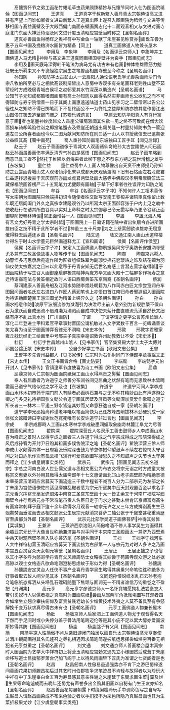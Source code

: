 <!-- { "loadSidebar": true } -->
　　髙懐寳怀节之弟工画花竹翎毛草虫蔬果颇臻精妙与兄懐节同时入仕为图画院祗候【图画见闻志】
　　王道真
　　王道真字干叔新繁人善丹青太宗朝待诏高文进甚有声望上问谁如卿者文进曰新繁人王道真出臣上遂召入图画院为祗候与文进等传移相国寺髙益画壁及于大殿西偏门南面东壁画寳志化十二面观音相又与文进对画寺庭北门东面大神迁待诏及同文进计度玉清昭应宫壁当时称之【圣朝名画评】
　　道真亦善画鱼得杨辉之奥祥符中写金鱼一轴献丁朱崖甚见称赏亦画盘车尝为惠子五车书圗及挽粮济水圗皆为精备【同上】
　　道真工画佛道人物兼长屋木【圗画见闻志】
　　李用及　李象坤
　　李用及【名画评云京师人】李象坤并工画佛道人马尤精神尝与髙文进王道真同画相国寺壁并为良手【图画见闻志】
　　李用及画天廐马深得韩干笔法为病马尤有功古未有也画神体格雄赡筋力魁壮既无所羁束又不专诡怪独宗吴生之笔曽画相国寺壁至今称之【圣朝名画评】
　　孙知防
　　孙知防字太古彭山人一云眉阳人通论语老氏学尤善杂画师沙门令宗凡牧伯所至必与之相款髙谈剧辩皆出人意蜀中寺观多有亲笔画释老则徃山墅不茹荤经时方成晚居青城白侯坝之赵邨爱其水竹深茂以助逸兴【圣朝名画谱】
　　马公知节子元知成都酷嗜图画蜀有髙士孙知防以画得名然实非画师也公欲见之而不可得知防与寿宁院僧善一日于其阁上画惠逺送陆道士药山见李习之二壁僧宻以告公公径徃从之知防不得已掷笔而下不复终画公不一为忤礼之益厚知防亦愧其意作蜀江出山图俟其罢去追至劒门赠之【苏籀乐城遗言】
　　李廌云知防华阳真人有尊行寓意于画者也笔墨神妙度越众人乖崖公镇蜀雅闻其名欲一见之终不可致闻在僧舍饮亟损车骑却鸣驺徃诣之即投笔遁去及乖崖还朝道出劒关逢一村童持知防书负一箧迎道左曰公所喜者画也今以二图为献问知防所在则曰适一山人以书授我信去已逺矣张公益叹其髙【蜀中画苑】
　　蜀人重孙知防画笔东坡独曰工匠手耳【闻见后録】
　　赵云子
　　赵云子善画道像于青城文人观画诸仙竒絶孙太古尝隂使人问已画赵云孙画虽善而伤丰满乏清秀气孙由是感悟【图画见闻志】
　　赵云子画笔略到而意已具工者不然托于椎陋以戯侮来者此栁下惠之不恭东方朔之玩世滑稽之雄乎【东坡集】
　　童仁益
　　童仁益蜀中人工画人物尊像出自天资不由师授乃孙知防之亚尝画青城山丈人观诸仙淳化末以成都天庆观仙游阁下旧有石恪画左右龙虎君仁益遂抒思援豪于天庆观前亦画龙虎君两壁及画大慈寺中佛殿汉孝明帝摩腾竺法三藏保福院画首楞严二十五观笔力尤健颇有圗轴于辇下好事者徃徃误评为知防之笔也【图画见闻志】
　　牟谷
　　牟谷【名画评云字子冲】不知何许人工相术善传写太宗朝为图画院只候端拱初诏令随使者徃交趾写安南王黎桓并诸陪臣真像留止数年既还居阊阖门外久之真宗幸建隆观谷乃以所冩太宗正面御容张于户内上见之勅中使收赴行在诘其所由谷具以实对上命释之时太宗御容已令元霭写毕乃更令谷冩正面御容防授翰林待诏冩正面惟谷一人【图画见闻志】
　　李雄
　　李雄北海人略有艺文尤好丹青之学太宗时祗于图画院上一日徧诏籍在院中者出纨扇令各进所画雄曰臣之技不精于此所学者不过神虽三五十尺亦为之上怒索劒欲诛雄亦无屈意俄得释去后遁还乡曲【圣朝名画评】
　　陆文通
　　陆文通江南人画山水道释楼台得名于时山水学董元巨然画道释尤工【宣和画谱】
　　侯翼【名画评作侯翌】
　　侯翼【名画评云字子冲】安定人工画佛道人物夙振吴风穷乎奥防长安雒汭寺壁尤多兼有三敎圣像故事人物等传于世【图画见闻志】
　　陶裔
　　陶裔京兆鄠人幼警悟多巧思隶后苑造作所为匠者组织珠翠为副珈歩摇花奁璎珞之饰及结花钿为羽仙仪仗太宗嘉赏之且曰以此意移于丹青安知无后世名裔感上言潜志营学遂得祗于图画院精于写生召入画御座扆屏极其精神两嵗方毕又画大殿十二幅屏多作祝寿之意迁待诏裔笔法与黄筌相近故时人语曰西蜀黄筌东京陶裔【圣朝名画评】
　　蔡润
　　蔡润建康人善画舟船及江河水势随李煜赴朝籍为八作司赤白匠太宗尝览润舟车图因问画者名氏左右进曰八作匠人蔡润笔也上亦悟曰首江南归命者邪遽诏入圗画院为待诏勅画楚襄王游江圗尤为精备上嗟异久之【圣朝名画评】
　　孙白
　　孙白画水剏意作防浚原平波细流停为潋灎引为决泄尽出前人意外别为新规胜槩不假山石为激跃而自成迅流不借滩濑为湍溅而自成冲决使夫萦纡曲直随流荡漾自然长文细络有序不乱此真水也【广川画防】
　　丁谓
　　丁谓字谓之更字公言苏州长洲人淳化二年登进士甲科累官平章事封晋国公谓机敏过人文字累数千百言一览輙诵善谈笑尤喜为诗至于圗画博弈音律无不洞晓【宋史本传】
　　邢敦
　　邢敦字君雅家雍丘躭玩经史工绘画里中号邢夫子真宗幸亳诏敦许州助教敦让不受【宋史本】
　　杜衍
　　杜衍字世昌越州山隂人【见书家传】官至集贤殿大学士太子太傅封祁国公諡正献【宋史本传】
　　公自少好学工书画【欧阳文忠公集】
　　王曽
　　王曽字孝先青州益都人【见书家传】仁宗时为右仆射同门下侍郎平章事諡文正【宋史本传】
　　王文正书画皆合格【画史防要】
　　李端懿
　　李端懿字元伯开封人【见书家传】官镇潼军节度使喜为诗工书画【欧阳文忠公集】
　　屈鼎
　　屈鼎京师人仁宗朝为圗画院祗候工画山水得燕贵之髣髴【圗画见闻志】
　　泰人有屈鼎者乃许道宁之师善分布涧谷间见屈曲之状然有笔而无思致林木皆晻霭而已道宁气格似过之学不及也【东坡集】
　　许道宁
　　许道宁河间人学李成画山水林木初市药于端门前人有赎者必画树石兼与之无不称其精妙由此有声遂游公卿之门多见礼待相国张文懿公令道宁画其居壁及屏风等文懿深加赏爱作歌赠之道宁所长者三一林木二平逺三野水皆造其妙而又命意狂逸自成一家【圣朝名画评】
　　道宁学李光丞始尚矜谨老年唯以笔画简快为己任故峰峦峭拔林木劲硬别成一家体张文懿赠诗曰李成谢世范寛死唯有长安许道宁非过言也【圗画见闻志】
　　李宗成
　　李宗成鄜畤人工画山水寒林学李成破墨润媚取象幽竒林麓江臯尤为尽善【图画见闻志】
　　翟院深
　　翟院深营丘人名隶乐工善击鼓师乡人李成画山水喜为峰峦之景时人议得李成之画者三人许道宁得成之气李宗成得成之形院深得成之风后成孙宥为开封尹日购其祖画多误售院深之笔【圣朝名画评】翟院深营丘伶人师李成山水颇得其体一日府宴张乐院深击鼓为节忽停挝仰望鼓声不续左右惊愕太守召问之对曰适乐作次有孤云横飞淡行可爱意欲圗写凝思久之不知鼓声之失节也太守笑而释之【江少虞皇朝事实类苑】
　　武宗元
　　武宗元【图画见闻志云初名道宗】字总之河南白波人世业儒父道与丞相文惠公为布衣交将宗元诣之时方成童大被称赏文惠妻以外孙用其廕得太庙斋郎年十七文惠请画北邙山老子庙壁颇为精絶景德末章圣营玉清昭应宫募天下画流逾三千数中程者不减百人分为二部宗元为左部之长丁朱崖为宫使语僚佐曰适见靡旗乱辙者悉为宗元所逐矣中岳天封观置百金以求名手宗元乗兴挥冩无毫发遗恨洛中南宫三圣宫东壁画十太一皆丈余又于河南广福院写廻廊壁今并存焉宗元亦不常奋笔虽贵人名臣日走于门求之甚勤未尝肯诺京师富商髙生有画癖常刺拜于庭下迨十余年欲得水月观音一轴宗元许之又三年方成携诣髙生生已殂矣焚画垂泣而去丞相文懿张公生辰宗元献消灾菩萨二轴公张于千嵗堂甚秘重焉歴官至虞部贠外郎【圣朝名画评】
　　武宗元比部学吴道子画佛菩萨神得其髣髴【栾城集】
　　王兼济
　　王兼济西京洛阳人简傲嗜酒不修人事学吴生为画得其余趣武宗元长于大像当世称絶兼济尝与对手同于本京南三圣殿画太一兼济乃西壁焉中岳天封观西壁圣帝入队亦兼济笔【圣朝名画评】
　　王拙
　　王拙字守拙河东人大中祥符初营玉清昭应宫募天下画流拙为右部第一人与宗元为对时人多许之乃画本宫五百灵官众天女朝元等壁【圣朝名画评】
　　王居正
　　王居正拙之子也俗以其小字多呼为憨哥学丹青有父风师周昉士女略得其妙尝于苑圃寺观众游之处必据高隙以观士女格态凡欲命笔则澄秘思虑故于形似为得【圣朝名画评】
　　孙懐説
　　孙懐説安定灵台人任侠不事产业喜丹青学吴生略得其奥乗兴命笔徃徃称絶多为好事者取去故人间少见其本【圣朝名画评】
　　文同题孙懐説纸本乱石云孙老抱竒笔临纸恣挥洒从头埽乱石磥砢随墨下焦顽与圎润无一不精者谁信万钧重卷之不盈把【丹渊集】
　　高元亨
　　高元亨字彦德京师人一名怀寳端愿拘礼法尝褒衣大带引奚奴行人以儒者视之真庙时为圗画院祗尝画从驾两军角抵戏塲圗写其观者四合如堵坐立翘企攀扶俯仰及富贵贫贱老幼长少缁黄技术外夷之人莫不备具至有争怒解挽千变万状求真尽得古未有也【圣朝名画评】
　　元亨工画佛道人物兼长屋木【图画见闻志】
　　杨朏
　　杨朏京师人后家泗上工画佛道人物尤于观音得名天下然而手足间时或小失停分盖于骨法用笔跨迈伦等是其小疵不足以累大醇亦爱画波斯妙得其防【图画见闻志】
　　杨圭
　　杨圭朏子有父风【图画见闻志】
　　南简
　　南简平凉人性简傲不肯从亲旧游闭门独居以画自乐太宗朝待诏髙元亨奉使过渭川覩简画得其名氏遽召之尽礼相遇因求简笔简遂披纸运思挥染如埽穷百番无相犯者元亨益重之【圣朝名画评】
　　刘文通
　　刘文通京师人善画楼台屋木真宗时入圗画院为艺学大中祥符初上将营玉清昭应宫勅文通先立小様圗然后成葺丁朱崖命移写道士吕拙郁罗萧台仍加飞阁于上以待风雨画毕下匠氏为准谓之七贤阁者是也【圣朝名画评】
　　赵昌
　　赵昌劒南人性傲易虽遇强势亦不肯下之游巴蜀梓遂间善画花果初师滕昌祐后过其艺时州伯郡牧争求笔迹昌不肯轻与故得者以为珍玩大中祥符中丁朱崖奉白金五百为寿昌感其意亲徃谢之朱崖延于东閤求画生菜窠及烂生果等命笔遽成而去晚年还蜀尤有声誉多出金购其旧画以自秘有门生王友亦知名【圣朝名画评】
　　赵昌善画花每晨朝露下时绕阑槛谛玩手中调彩色写之自号写生赵昌人谓赵昌画染成不布采色验之者以手扪摸不为采色所隐乃真赵昌画也其为生菜折枝果尤妙【江少虞皇朝事实类苑】
